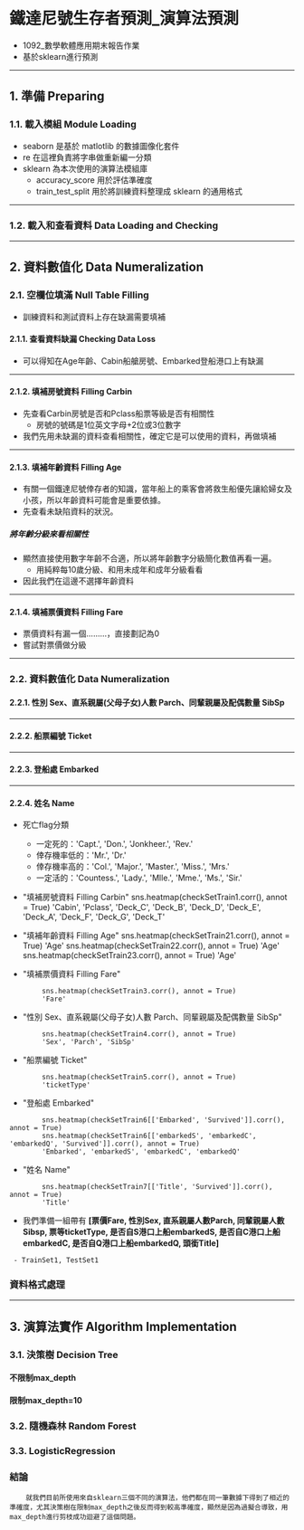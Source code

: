 # 鐵達尼號生存者預測_演算法預測
  - 1092_數學軟體應用期末報告作業
  - 基於sklearn進行預測
  
  ---
## 1. 準備 Preparing
### 1.1. 載入模組 Module Loading
 - seaborn 是基於 matlotlib 的數據圖像化套件
 - re 在這裡負責將字串做重新編一分類
 - sklearn 為本次使用的演算法模組庫 
   * accuracy_score 用於評估準確度
   * train_test_split 用於將訓練資料整理成 sklearn 的通用格式
   
---
### 1.2. 載入和查看資料 Data Loading and Checking
---
## 2. 資料數值化 Data Numeralization
### 2.1. 空欄位填滿 Null Table Filling
 - 訓練資料和測試資料上存在缺漏需要填補

#### 2.1.1. 查看資料缺漏 Checking Data Loss
 - 可以得知在Age年齡、Cabin船艙房號、Embarked登船港口上有缺漏
---
#### 2.1.2. 填補房號資料 Filling Carbin
 - 先查看Carbin房號是否和Pclass船票等級是否有相關性
    - 房號的號碼是1位英文字母+2位或3位數字
 - 我們先用未缺漏的資料查看相關性，確定它是可以使用的資料，再做填補
---
#### 2.1.3. 填補年齡資料 Filling Age
   - 有關一個鐵達尼號倖存者的知識，當年船上的乘客會將救生船優先讓給婦女及小孩，所以年齡資料可能會是重要依據。
   - 先查看未缺陷資料的狀況。
##### 將年齡分級來看相關性
 - 顯然直接使用數字年齡不合適，所以將年齡數字分級簡化數值再看一遍。
    - 用純粹每10歲分級、和用未成年和成年分級看看
  - 因此我們在這邊不選擇年齡資料
---
#### 2.1.4. 填補票價資料 Filling Fare
 - 票價資料有漏一個.........，直接劃記為0
 - 嘗試對票價做分級
---
### 2.2. 資料數值化 Data Numeralization 
#### 2.2.1. 性別 Sex、直系親屬(父母子女)人數 Parch、同輩親屬及配偶數量 SibSp
---
#### 2.2.2. 船票編號 Ticket
---
#### 2.2.3. 登船處 Embarked
---
#### 2.2.4. 姓名 Name 
 - 死亡flag分類
   - 一定死的：'Capt.', 'Don.', 'Jonkheer.', 'Rev.'
   - 倖存機率低的：'Mr.', 'Dr.'
   - 倖存機率高的：'Col.', 'Major.', 'Master.', 'Miss.', 'Mrs.'
   - 一定活的：'Countess.', 'Lady.', 'Mlle.', 'Mme.', 'Ms.', 'Sir.'
  - "填補房號資料 Filling Carbin"
        sns.heatmap(checkSetTrain1.corr(), annot = True)
        'Cabin', 'Pclass', 'Deck_C', 'Deck_B', 'Deck_D', 'Deck_E', 'Deck_A', 'Deck_F', 'Deck_G', 'Deck_T'
        
 - "填補年齡資料 Filling Age"
        sns.heatmap(checkSetTrain21.corr(), annot = True)
        'Age'
        sns.heatmap(checkSetTrain22.corr(), annot = True)
        'Age'
        sns.heatmap(checkSetTrain23.corr(), annot = True)
        'Age'
        
 - "填補票價資料 Filling Fare"
```
        sns.heatmap(checkSetTrain3.corr(), annot = True)
        'Fare'
```       
 - "性別 Sex、直系親屬(父母子女)人數 Parch、同輩親屬及配偶數量 SibSp"
```
        sns.heatmap(checkSetTrain4.corr(), annot = True)
        'Sex', 'Parch', 'SibSp'
```        
 - "船票編號 Ticket"
```
        sns.heatmap(checkSetTrain5.corr(), annot = True)
        'ticketType'
```     
 - "登船處 Embarked"
```
        sns.heatmap(checkSetTrain6[['Embarked', 'Survived']].corr(), annot = True)
        sns.heatmap(checkSetTrain6[['embarkedS', 'embarkedC', 'embarkedQ', 'Survived']].corr(), annot = True)
        'Embarked', 'embarkedS', 'embarkedC', 'embarkedQ'
```
 - "姓名 Name"
```
        sns.heatmap(checkSetTrain7[['Title', 'Survived']].corr(), annot = True)
        'Title'
```        

  - 我們準備一組帶有
    **[票價Fare, 性別Sex, 直系親屬人數Parch, 同輩親屬人數Sibsp, 票等ticketType, 是否自S港口上船embarkedS, 是否自C港口上船embarkedC, 是否自Q港口上船embarkedQ, 頭銜Title]**
<!--     作為第一組資料 -->
     - TrainSet1, TestSet1
     
<!--   - 再分類一組有 -->

### 資料格式處理

---
## 3. 演算法實作 Algorithm Implementation
### 3.1. 決策樹 Decision Tree
#### 不限制max_depth
#### 限制max_depth=10

### 3.2. 隨機森林 Random Forest

### 3.3. LogisticRegression

### 結論
        就我們目前所使用來自sklearn三個不同的演算法，他們都在同一筆數據下得到了相近的準確度，尤其決策樹在限制max_depth之後反而得到較高準確度，顯然是因為過擬合導致，用max_depth進行剪枝成功迴避了這個問題。
